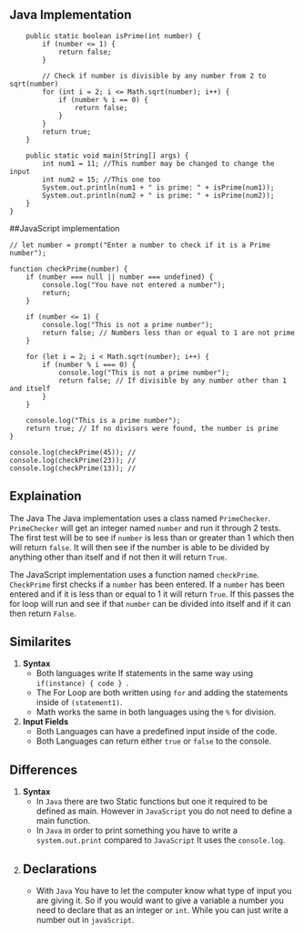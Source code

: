 ## Java Implementation

```class PrimeChecker {
    public static boolean isPrime(int number) {
        if (number <= 1) {
            return false;
        }

        // Check if number is divisible by any number from 2 to sqrt(number)
        for (int i = 2; i <= Math.sqrt(number); i++) {
            if (number % i == 0) {
                return false;
            }
        }
        return true;
    }

    public static void main(String[] args) {
        int num1 = 11; //This number may be changed to change the input 
        int num2 = 15; //This one too
        System.out.println(num1 + " is prime: " + isPrime(num1));
        System.out.println(num2 + " is prime: " + isPrime(num2));
    }
}
```

##JavaScript implementation

```
// let number = prompt("Enter a number to check if it is a Prime number");

function checkPrime(number) {
    if (number === null || number === undefined) {
        console.log("You have not entered a number");
        return;
    }

    if (number <= 1) {
        console.log("This is not a prime number");
        return false; // Numbers less than or equal to 1 are not prime
    }

    for (let i = 2; i < Math.sqrt(number); i++) {
        if (number % i === 0) {
            console.log("This is not a prime number");
            return false; // If divisible by any number other than 1 and itself
        }
    }

    console.log("This is a prime number");
    return true; // If no divisors were found, the number is prime
}

console.log(checkPrime(45)); // 
console.log(checkPrime(23)); // 
console.log(checkPrime(13)); // 
```

## Explaination

The Java
The Java implementation uses a class named `PrimeChecker`. `PrimeChecker` will get an integer named `number` and run it through 2 tests. The first test will be to see if `number` is less than or greater than 1 which then will return `false`.  It will then see if the number is able to be divided by anything other than itself and if not then it will return `True`.

The JavaScript implementation uses a function named `checkPrime`. `CheckPrime` first checks if a `number` has been entered. If a `number` has been entered and if it is less than or equal to 1 it will return `True`. If this passes the for loop will run and see if that `number` can be divided into itself and if it can then return `False`.  

## Similarites
1. **Syntax**
    - Both languages write If statements in the same way using `if(instance) { code } `.
    - The For Loop are both written using `for` and adding the statements inside of `(statement1)`.
    - Math works the same in both languages using the `%` for division.
2. **Input Fields**
    - Both Languages can have a predefined input inside of the code.
    - Both Languages can return either `true` or `false` to the console.

## Differences
1. **Syntax**
    - In `Java` there are two Static functions but one it required to be defined as main. However in `JavaScript` you do not need to define a main function.
    - In `Java` in order to print something you have to write a `system.out.print` compared to `JavaScript` It uses the `console.log`.
2. ## Declarations
    - With `Java` You have to let the computer know what type of input you are giving it. So if you would want to give a variable a number you need to declare that as an integer or `int`. While you can just write a number out in `javaScript`.
    